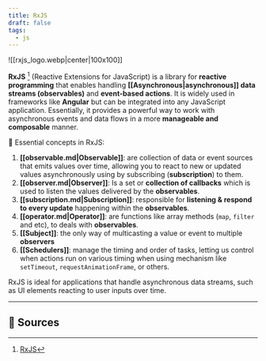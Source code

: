 ```yaml
---
title: RxJS
draft: false
tags:
  - js
---
```


![[rxjs_logo.webp|center|100x100]]

**RxJS** [^1]  (Reactive Extensions for JavaScript) is a library for **reactive programming** that enables handling **[[Asynchronous|asynchronous]] data streams (observables)** and **event-based actions**. It is widely used in frameworks like **Angular** but can be integrated into any JavaScript application. Essentially, it provides a powerful way to work with asynchronous events and data flows in a more **manageable and composable** manner.

📌 Essential concepts in RxJS:

1. **[[observable.md|Observable]]**: are collection of data or event sources that emits values over time, allowing you to react to new or updated values asynchronously using by subscribing (**subscription**) to them.
2. **[[observer.md|Observer]]**: Is a set or **collection of callbacks** which is used to listen the values delivered by the **observables**.
3. **[[subscription.md|Subscription]]**: responsible for **listening & respond to every update** happening within the **observables**.
4. **[[operator.md|Operator]]**: are functions like array methods (`map`, `filter` and etc), to deals with **observables**.
5. **[[Subject]]**: the only way of multicasting a value or event to multiple **observers**
6. **[[Schedulers]]**: manage the timing and order of tasks, letting us control when actions run on various timing when using mechanism like `setTimeout`, `requestAnimationFrame`, or others.

RxJS is ideal for applications that handle asynchronous data streams, such as UI elements reacting to user inputs over time.

---

## 🔗 Sources

[^1]: [RxJS](https://rxjs.dev/guide/overview)
